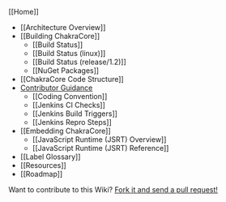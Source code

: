 [[Home]]

* [[Architecture Overview]]
* [[Building ChakraCore]]
  * [[Build Status]]
  * [[Build Status (linux)]]
  * [[Build Status (release/1.2)]]
  * [[NuGet Packages]]
* [[ChakraCore Code Structure]] 
* [Contributor Guidance](https://github.com/Microsoft/ChakraCore/blob/master/CONTRIBUTING.md)
  * [[Coding Convention]]
  * [[Jenkins CI Checks]]
  * [[Jenkins Build Triggers]]
  * [[Jenkins Repro Steps]]
* [[Embedding ChakraCore]]
  * [[JavaScript Runtime (JSRT) Overview]]
  * [[JavaScript Runtime (JSRT) Reference]]
* [[Label Glossary]]
* [[Resources]]
* [[Roadmap]]

Want to contribute to this Wiki? [Fork it and send a pull request!](https://github.com/Microsoft/ChakraCore-wiki)
